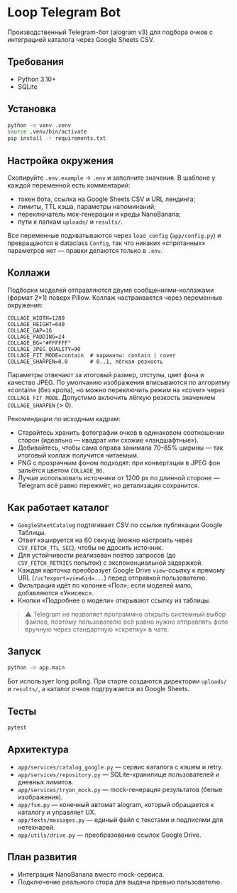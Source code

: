 # Loop Telegram Bot

Производственный Telegram-бот (aiogram v3) для подбора очков с интеграцией каталога через Google Sheets CSV.

## Требования

- Python 3.10+
- SQLite

## Установка

```bash
python -m venv .venv
source .venv/bin/activate
pip install -r requirements.txt
```

## Настройка окружения

Скопируйте `.env.example` → `.env` и заполните значения. В шаблоне у каждой переменной есть комментарий:
- токен бота, ссылка на Google Sheets CSV и URL лендинга;
- лимиты, TTL кэша, параметры напоминаний;
- переключатель мок-генерации и креды NanoBanana;
- пути к папкам `uploads/` и `results/`.

Все переменные подхватываются через `load_config` (`app/config.py`) и превращаются в dataclass `Config`, так что
никаких «спрятанных» параметров нет — правки делаются только в `.env`.

## Коллажи

Подборки моделей отправляются двумя сообщениями-коллажами (формат 2×1) поверх Pillow. Коллаж настраивается через
переменные окружения:

```
COLLAGE_WIDTH=1280
COLLAGE_HEIGHT=640
COLLAGE_GAP=16
COLLAGE_PADDING=24
COLLAGE_BG="#FFFFFF"
COLLAGE_JPEG_QUALITY=90
COLLAGE_FIT_MODE=contain  # варианты: contain | cover
COLLAGE_SHARPEN=0.0       # 0..1, лёгкая резкость
```

Параметры отвечают за итоговый размер, отступы, цвет фона и качество JPEG. По умолчанию изображения вписываются по
алгоритму «contain» (без кропа), но можно переключить режим на «cover» через `COLLAGE_FIT_MODE`. Допустимо включить
лёгкую резкость значением `COLLAGE_SHARPEN` (> 0).

Рекомендации по исходным кадрам:

- Старайтесь хранить фотографии очков в одинаковом соотношении сторон (идеально — квадрат или схожие «ландшафтные»).
- Добивайтесь, чтобы сама оправа занимала 70–85% ширины — так итоговый коллаж получится читаемым.
- PNG с прозрачным фоном подходят: при конвертации в JPEG фон зальётся цветом `COLLAGE_BG`.
- Лучше использовать источники от 1200 px по длинной стороне — Telegram всё равно пережмёт, но детализация сохранится.

## Как работает каталог

- `GoogleSheetCatalog` подтягивает CSV по ссылке публикации Google Таблицы.
- Ответ кэшируется на 60 секунд (можно настроить через `CSV_FETCH_TTL_SEC`), чтобы не ддосить источник.
- Для устойчивости реализован повтор запросов (до `CSV_FETCH_RETRIES` попыток) с экспоненциальной задержкой.
- Каждая карточка преобразует Google Drive `view`-ссылку к прямому URL (`/uc?export=view&id=...`) перед отправкой пользователю.
- Фильтрация идёт по колонке «Пол»; если моделей мало, добавляются «Унисекс».
- Кнопки «Подробнее о модели» открывают ссылку из таблицы.

> ⚠️ Telegram не позволяет программно открыть системный выбор файлов, поэтому пользователю всё равно нужно отправлять фото вручную через стандартную «скрепку» в чате.

## Запуск

```bash
python -m app.main
```

Бот использует long polling. При старте создаются директории `uploads/` и `results/`, а каталог очков подгружается из Google Sheets.

## Тесты

```bash
pytest
```

## Архитектура

- `app/services/catalog_google.py` — сервис каталога с кэшем и retry.
- `app/services/repository.py` — SQLite-хранилище пользователей и дневных лимитов.
- `app/services/tryon_mock.py` — mock-генерация результатов (белые изображения).
- `app/fsm.py` — конечный автомат aiogram, который обращается к каталогу и управляет UX.
- `app/texts/messages.py` — единый файл с текстами и подписями для нетехнарей.
- `app/utils/drive.py` — преобразование ссылок Google Drive.

## План развития

- Интеграция NanoBanana вместо mock-сервиса.
- Подключение реального стора для выдачи превью пользователю.

